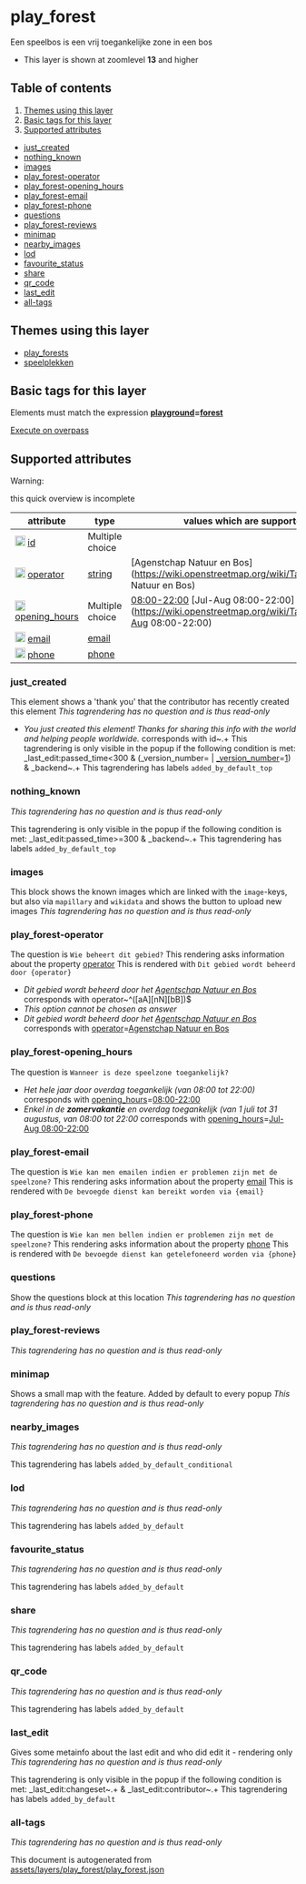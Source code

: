 [//]: # (WARNING: this file is automatically generated. Please find the sources at the bottom and edit those sources)



 play_forest 
=============





Een speelbos is een vrij toegankelijke zone in een bos






  - This layer is shown at zoomlevel **13** and higher



## Table of contents

1. [ Themes using this layer ](#-themes-using-this-layer-)
2. [ Basic tags for this layer ](#-basic-tags-for-this-layer-)
3. [ Supported attributes ](#-supported-attributes-)
  - [just_created](#just_created)
  - [nothing_known](#nothing_known)
  - [images](#images)
  - [play_forest-operator](#play_forest-operator)
  - [play_forest-opening_hours](#play_forest-opening_hours)
  - [play_forest-email](#play_forest-email)
  - [play_forest-phone](#play_forest-phone)
  - [questions](#questions)
  - [play_forest-reviews](#play_forest-reviews)
  - [minimap](#minimap)
  - [nearby_images](#nearby_images)
  - [lod](#lod)
  - [favourite_status](#favourite_status)
  - [share](#share)
  - [qr_code](#qr_code)
  - [last_edit](#last_edit)
  - [all-tags](#all-tags)

 Themes using this layer 
-------------------------





  - [play_forests](https://mapcomplete.org/play_forests)
  - [speelplekken](https://mapcomplete.org/speelplekken)




 Basic tags for this layer 
---------------------------



Elements must match the expression **<a href='https://wiki.openstreetmap.org/wiki/Key:playground' target='_blank'>playground</a>=<a href='https://wiki.openstreetmap.org/wiki/Tag:playground%3Dforest' target='_blank'>forest</a>**

[Execute on overpass](http://overpass-turbo.eu/?Q=%5Bout%3Ajson%5D%5Btimeout%3A90%5D%3B%28%20%20%20%20nwr%5B%22playground%22%3D%22forest%22%5D%28%7B%7Bbbox%7D%7D%29%3B%0A%29%3Bout%20body%3B%3E%3Bout%20skel%20qt%3B)



 Supported attributes 
----------------------



Warning: 

this quick overview is incomplete



attribute | type | values which are supported by this layer
----------- | ------ | ------------------------------------------
[<img src='https://mapcomplete.org/assets/svg/statistics.svg' height='18px'>](https://taginfo.openstreetmap.org/keys/id#values) [id](https://wiki.openstreetmap.org/wiki/Key:id) | Multiple choice | 
[<img src='https://mapcomplete.org/assets/svg/statistics.svg' height='18px'>](https://taginfo.openstreetmap.org/keys/operator#values) [operator](https://wiki.openstreetmap.org/wiki/Key:operator) | [string](../SpecialInputElements.md#string) | [Agenstchap Natuur en Bos](https://wiki.openstreetmap.org/wiki/Tag:operator%3DAgenstchap Natuur en Bos)
[<img src='https://mapcomplete.org/assets/svg/statistics.svg' height='18px'>](https://taginfo.openstreetmap.org/keys/opening_hours#values) [opening_hours](https://wiki.openstreetmap.org/wiki/Key:opening_hours) | Multiple choice | [08:00-22:00](https://wiki.openstreetmap.org/wiki/Tag:opening_hours%3D08:00-22:00) [Jul-Aug 08:00-22:00](https://wiki.openstreetmap.org/wiki/Tag:opening_hours%3DJul-Aug 08:00-22:00)
[<img src='https://mapcomplete.org/assets/svg/statistics.svg' height='18px'>](https://taginfo.openstreetmap.org/keys/email#values) [email](https://wiki.openstreetmap.org/wiki/Key:email) | [email](../SpecialInputElements.md#email) | 
[<img src='https://mapcomplete.org/assets/svg/statistics.svg' height='18px'>](https://taginfo.openstreetmap.org/keys/phone#values) [phone](https://wiki.openstreetmap.org/wiki/Key:phone) | [phone](../SpecialInputElements.md#phone) | 


### just_created
This element shows a 'thank you' that the contributor has recently created this element
_This tagrendering has no question and is thus read-only_

 - *You just created this element! Thanks for sharing this info with the world and helping people worldwide.* corresponds with id~.+
This tagrendering is only visible in the popup if the following condition is met: _last_edit:passed_time<300 & (_version_number= | <a href='https://wiki.openstreetmap.org/wiki/Key:_version_number' target='_blank'>_version_number</a>=<a href='https://wiki.openstreetmap.org/wiki/Tag:_version_number%3D1' target='_blank'>1</a>) & _backend~.+
This tagrendering has labels 
`added_by_default_top`

### nothing_known

_This tagrendering has no question and is thus read-only_


This tagrendering is only visible in the popup if the following condition is met: _last_edit:passed_time>=300 & _backend~.+
This tagrendering has labels 
`added_by_default_top`

### images
This block shows the known images which are linked with the `image`-keys, but also via `mapillary` and `wikidata` and shows the button to upload new images
_This tagrendering has no question and is thus read-only_





### play_forest-operator

The question is `Wie beheert dit gebied?`
This rendering asks information about the property 
[operator](https://wiki.openstreetmap.org/wiki/Key:operator)
This is rendered with `Dit gebied wordt beheerd door {operator}`
 - *Dit gebied wordt beheerd door het <a href='https://www.natuurenbos.be/spelen'>Agentschap Natuur en Bos</a>* corresponds with operator~^([aA][nN][bB])$
 - _This option cannot be chosen as answer_
 - *Dit gebied wordt beheerd door het <a href='https://www.natuurenbos.be/spelen'>Agentschap Natuur en Bos</a>* corresponds with <a href='https://wiki.openstreetmap.org/wiki/Key:operator' target='_blank'>operator</a>=<a href='https://wiki.openstreetmap.org/wiki/Tag:operator%3DAgenstchap Natuur en Bos' target='_blank'>Agenstchap Natuur en Bos</a>



### play_forest-opening_hours

The question is `Wanneer is deze speelzone toegankelijk?`

 - *Het hele jaar door overdag toegankelijk (van 08:00 tot 22:00)* corresponds with <a href='https://wiki.openstreetmap.org/wiki/Key:opening_hours' target='_blank'>opening_hours</a>=<a href='https://wiki.openstreetmap.org/wiki/Tag:opening_hours%3D08:00-22:00' target='_blank'>08:00-22:00</a>
 - *Enkel in de <b>zomervakantie</b> en overdag toegankelijk (van 1 juli tot 31 augustus, van 08:00 tot 22:00* corresponds with <a href='https://wiki.openstreetmap.org/wiki/Key:opening_hours' target='_blank'>opening_hours</a>=<a href='https://wiki.openstreetmap.org/wiki/Tag:opening_hours%3DJul-Aug 08:00-22:00' target='_blank'>Jul-Aug 08:00-22:00</a>



### play_forest-email

The question is `Wie kan men emailen indien er problemen zijn met de speelzone?`
This rendering asks information about the property 
[email](https://wiki.openstreetmap.org/wiki/Key:email)
This is rendered with `De bevoegde dienst kan bereikt worden via {email}`




### play_forest-phone

The question is `Wie kan men bellen indien er problemen zijn met de speelzone?`
This rendering asks information about the property 
[phone](https://wiki.openstreetmap.org/wiki/Key:phone)
This is rendered with `De bevoegde dienst kan getelefoneerd worden via {phone}`




### questions
Show the questions block at this location
_This tagrendering has no question and is thus read-only_





### play_forest-reviews

_This tagrendering has no question and is thus read-only_





### minimap
Shows a small map with the feature. Added by default to every popup
_This tagrendering has no question and is thus read-only_





### nearby_images

_This tagrendering has no question and is thus read-only_



This tagrendering has labels 
`added_by_default_conditional`

### lod

_This tagrendering has no question and is thus read-only_



This tagrendering has labels 
`added_by_default`

### favourite_status

_This tagrendering has no question and is thus read-only_



This tagrendering has labels 
`added_by_default`

### share

_This tagrendering has no question and is thus read-only_



This tagrendering has labels 
`added_by_default`

### qr_code

_This tagrendering has no question and is thus read-only_



This tagrendering has labels 
`added_by_default`

### last_edit
Gives some metainfo about the last edit and who did edit it - rendering only
_This tagrendering has no question and is thus read-only_


This tagrendering is only visible in the popup if the following condition is met: _last_edit:changeset~.+ & _last_edit:contributor~.+
This tagrendering has labels 
`added_by_default`

### all-tags

_This tagrendering has no question and is thus read-only_



 

This document is autogenerated from [assets/layers/play_forest/play_forest.json](https://github.com/pietervdvn/MapComplete/blob/develop/assets/layers/play_forest/play_forest.json)
